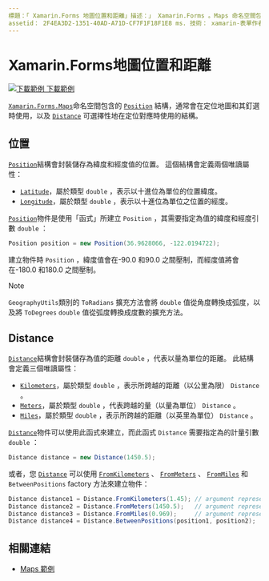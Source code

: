 ```yaml
---
標題：「 Xamarin.Forms 地圖位置和距離」描述：」 Xamarin.Forms 。Maps 命名空間包含位置結構，通常會在定位地圖和其釘選時使用，以及可選擇性地在定位對應時使用的距離結構。」
assetid： 2F4EA3D2-1351-40AD-A71D-CF7F1F18F1E8 ms. 技術： xamarin-表單作者： davidbritch ms. author： dabritch ms. 日期：03/10/2020 否-loc： [ Xamarin.Forms ， Xamarin.Essentials ]
---
```


# <a name="xamarinforms-map-position-and-distance"></a>Xamarin.Forms地圖位置和距離

[![下載範例 ](~/media/shared/download.png) 下載範例](https://docs.microsoft.com/samples/xamarin/xamarin-forms-samples/workingwithmaps)

[`Xamarin.Forms.Maps`](xref:Xamarin.Forms.Maps)命名空間包含的 [`Position`](xref:Xamarin.Forms.Maps.Position) 結構，通常會在定位地圖和其釘選時使用，以及 [`Distance`](xref:Xamarin.Forms.Maps.Distance) 可選擇性地在定位對應時使用的結構。

## <a name="position"></a>位置

[`Position`](xref:Xamarin.Forms.Maps.Position)結構會封裝儲存為緯度和經度值的位置。 這個結構會定義兩個唯讀屬性：

- [`Latitude`](xref:Xamarin.Forms.Maps.Position.Latitude)，屬於類型 `double` ，表示以十進位為單位的位置緯度。
- [`Longitude`](xref:Xamarin.Forms.Maps.Position.Longitude)，屬於類型 `double` ，表示以十進位為單位之位置的經度。

[`Position`](xref:Xamarin.Forms.Maps.Position)物件是使用「函式」所建立 `Position` ，其需要指定為值的緯度和經度引數 `double` ：

```csharp
Position position = new Position(36.9628066, -122.0194722);
```

建立物件時 `Position` ，緯度值會在-90.0 和90.0 之間壓制，而經度值將會在-180.0 和180.0 之間壓制。

> [!NOTE]
> `GeographyUtils`類別的 `ToRadians` 擴充方法會將 `double` 值從角度轉換成弧度，以及將 `ToDegrees` `double` 值從弧度轉換成度數的擴充方法。

## <a name="distance"></a>Distance

[`Distance`](xref:Xamarin.Forms.Maps.Distance)結構會封裝儲存為值的距離 `double` ，代表以量為單位的距離。 此結構會定義三個唯讀屬性：

- [`Kilometers`](xref:Xamarin.Forms.Maps.Distance.Kilometers)，屬於類型 `double` ，表示所跨越的距離（以公里為限） `Distance` 。
- [`Meters`](xref:Xamarin.Forms.Maps.Distance.Meters)，屬於類型 `double` ，代表跨越的量（以量為單位） `Distance` 。
- [`Miles`](xref:Xamarin.Forms.Maps.Distance.Miles)，屬於類型 `double` ，表示所跨越的距離（以英里為單位） `Distance` 。

[`Distance`](xref:Xamarin.Forms.Maps.Distance)物件可以使用此函式來建立，而此函式 `Distance` 需要指定為的計量引數 `double` ：

```csharp
Distance distance = new Distance(1450.5);
```

或者，您 [`Distance`](xref:Xamarin.Forms.Maps.Distance) 可以使用 [`FromKilometers`](xref:Xamarin.Forms.Maps.Distance.FromKilometers*) 、 [`FromMeters`](xref:Xamarin.Forms.Maps.Distance.FromMeters*) 、 [`FromMiles`](xref:Xamarin.Forms.Maps.Distance.FromMiles*) 和 `BetweenPositions` factory 方法來建立物件：

```csharp
Distance distance1 = Distance.FromKilometers(1.45); // argument represents the number of kilometers
Distance distance2 = Distance.FromMeters(1450.5);   // argument represents the number of meters
Distance distance3 = Distance.FromMiles(0.969);     // argument represents the number of miles
Distance distance4 = Distance.BetweenPositions(position1, position2);
```

## <a name="related-links"></a>相關連結

- [Maps 範例](https://docs.microsoft.com/samples/xamarin/xamarin-forms-samples/workingwithmaps)
